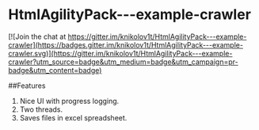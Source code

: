 # HtmlAgilityPack---example-crawler 

[![Join the chat at https://gitter.im/knikolov1t/HtmlAgilityPack---example-crawler](https://badges.gitter.im/knikolov1t/HtmlAgilityPack---example-crawler.svg)](https://gitter.im/knikolov1t/HtmlAgilityPack---example-crawler?utm_source=badge&utm_medium=badge&utm_campaign=pr-badge&utm_content=badge)

##Features

1. Nice UI with progress logging.<br />
2. Two threads.<br />
3. Saves files in excel spreadsheet.<br />

